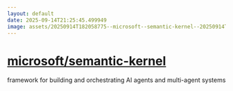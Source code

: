 ```yaml
---
layout: default
date: 2025-09-14T21:25:45.499949
image: assets/20250914T182058775--microsoft--semantic-kernel--20250914T191048949--cropped.png
---
```


# [microsoft/semantic-kernel](https://github.com/microsoft/semantic-kernel)

framework for building and orchestrating AI agents and multi-agent systems
